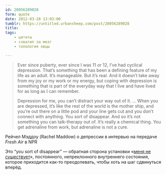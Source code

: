 ```yaml
---
id: 20056289028
form: quote
date: 2012-03-28 13:03:00
tumblr: https://untitled.urbansheep.com/post/20056289028
title: 
tags:
    - цитаты
    - схватил за мозг
    - топология овцы

---
```


<blockquote>
<p>Ever since puberty, ever since I was 11 or 12, I’ve had cyclical depression. That’s something that has been a defining feature of my life as an adult. It’s manageable. But it’s real. And it doesn’t take away from my joy or my work or my energy, but coping with depression is something that is part of the everyday way that I live and have lived for as long as I can remember.</p>

<p>Depression for me, you can’t distract your way out of it. … When you are depressed, it’s like the rest of the world is the mother ship, and you’re out there on a little pod and your line gets cut and you don’t connect with anything. You sort of disappear. And so it&rsquo;s not something you can talk-therapy out of. It&rsquo;s really a chemical thing. You get adrenaline from work, but adrenaline is not a cure.</p>
</blockquote>

<p>Рейчел Мэддоу (Rachel Maddow) о депрессии в интервью на передаче <i>Fresh Air</i> в NPR</p>

<p>Это “you sort of disappear” — обратная сторона установки «<a href="http://untitled.urbansheep.ru/post/3410553281">меня не существует</a>», постоянного, непреклонного внутреннего состояния, которое приходится как-то преодолевать, чтобы хоть на шаг сдвинуться вперёд.</p>
